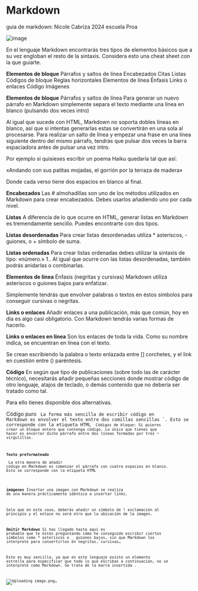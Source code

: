 # Markdown 
guia de markdown: Nicole Cabriza 2024 escuela Proa 

![image](https://github.com/user-attachments/assets/e1ae0bcf-1e38-4cbf-855b-0835752960c9)


 En el lenguaje Markdown encontrarás tres tipos de elementos básicos que a su vez engloban el resto de la sintaxis. Considera esto una cheat sheet con la que guiarte.

 **Elementos de bloque**
Párrafos y saltos de línea
Encabezados
Citas
Listas
Códigos de bloque
Reglas horizontales
Elementos de línea
Énfasis
Links o enlaces
Código
Imágenes

 **Elementos de bloque**
Párrafos y saltos de línea
Para generar un nuevo párrafo en Markdown simplemente separa el texto mediante una línea en blanco (pulsando dos veces intro)

Al igual que sucede con HTML, Markdown no soporta dobles líneas en blanco, así que si intentas generarlas estas se convertirán en una sola al procesarse.
Para realizar un salto de línea y empezar una frase en una línea siguiente dentro del mismo párrafo, tendrás que pulsar dos veces la barra espaciadora antes de pulsar una vez intro.

Por ejemplo si quisieses escribir un poema Haiku quedaría tal que así:

«Andando con sus patitas mojadas,
el gorrión
por la terraza de madera»

Donde cada verso tiene dos espacios en blanco al final.

 **Encabezados**
Las # almohadillas son uno de los métodos utilizados en Markdown para crear encabezados. Debes usarlos añadiendo uno por cada nivel.

 **Listas**
A diferencia de lo que ocurre en HTML, generar listas en Markdown es tremendamente sencillo. Puedes encontrarte con dos tipos.

 **Listas desordenadas**
Para crear listas desordenadas utiliza * asteriscos, - guiones, o + símbolo de suma.

 **Listas ordenadas**
Para crear listas ordenadas debes utilizar la sintaxis de tipo: «número.» 1.. Al igual que ocurre con las listas desordenadas, también podrás anidarlas o combinarlas.

 **Elementos de línea**
Énfasis (negritas y cursivas)
Markdown utiliza asteriscos o guiones bajos para enfatizar.

Simplemente tendrás que envolver palabras o textos en éstos símbolos para conseguir cursivas o negritas.

 **Links o enlaces**
Añadir enlaces a una publicación, más que común, hoy en día es algo casi obligatorio. Con Markdown tendrás varias formas de hacerlo.

 **Links o enlaces en línea**
Son los enlaces de toda la vida. Como su nombre indica, se encuentran en línea con el texto.

Se crean escribiendo la palabra o texto enlazada entre [] corchetes, y el link en cuestión entre () paréntesis.


 **Código**
En según que tipo de publicaciones (sobre todo las de carácter técnico), necesitarás añadir pequeñas secciones donde mostrar código de otro lenguaje, atajos de teclado, o demás contenido que no debería ser tratado como tal.

Para ello tienes disponible dos alternativas.

 Código puro <code>
La forma más sencilla de escribir código en Markdown es envolver el texto entre dos comillas sencillas `. Esto se corresponde con la etiqueta HTML <code>
 Códigos de bloque:
Si quieres crear un bloque entero que contenga código. Lo único que tienes que hacer es encerrar dicho párrafo entre dos líneas formadas por tres ~ virgulillas.

 **Texto preformateado** <pre>
La otra manera de añadir código en Markdown es comenzar el párrafo con cuatro espacios en blanco. Esto se corresponde con la etiqueta HTML <pre>

 **imágenes**
Insertar una imagen con Markdown se realiza de una manera prácticamente idéntica a insertar links.

Solo que en este caso, deberás añadir un símbolo de ! exclamación al principio y el enlace no será otro que la ubicación de la imagen.

 **Omitir Markdown**
Si has llegado hasta aquí es probable que te estés preguntando cómo he conseguido escribir ciertos símbolos como * asteriscos o _ guiones bajos, sin que Markdown los interprete para convertirlos en negritas, cursivas…

Esto es muy sencillo, ya que en este lenguaje existe un elemento estrella para especificar que todo lo que escribas a continuación, no se interprete como Markdown.
Se trata de la barra invertida \.

![Uploading image.png…]()

